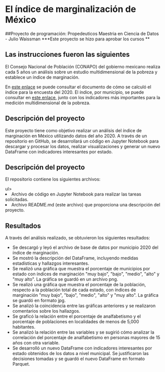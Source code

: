 # El índice de marginalización de México
##Proyecto de programación: Propedeuticos Maestria en Ciencia de Datos - Julio Waissman
***Este proyecto se hizo para aprobar los cursos **

<h2> Las instrucciones fueron las siguientes</h2>
<p>El Consejo Nacional de Población (CONAPO) del gobierno mexicano realiza cada 5 años un análisis sobre un estudio multidimensional de la pobreza y establece un índice de marginación.</p>
<p>En <a href="https://www.gob.mx/cms/uploads/attachment/file/685354/Nota_te_cnica_IMEyM_2020.pdf">este enlace</a> se puede consultar el documento de cómo se calculó el índice para la encuesta del 2020. El índice, por municipio, se puede consultar en <a href="https://www.gob.mx/conapo/documentos/indices-de-marginacion-2020-284372">este enlace</a>, junto con los indicadores más importantes para la medición multidimensional de la pobreza.</p>



<h2>Descripción del proyecto</h2>
<p>Este proyecto tiene como objetivo realizar un análisis del índice de marginación en México utilizando datos del año 2020. A través de un repositorio en GitHub, se desarrollará un código en Jupyter Notebook para descargar y procesar los datos, realizar visualizaciones y generar un nuevo DataFrame con indicadores interesantes por estado.</p>


<h2>Descripción del proyecto</h2>
<p>El repositorio contiene los siguientes archivos:</p>
ul>
  <li>Archivo de código en Jupyter Notebook para realizar las tareas solicitadas.</li>
  <li>Archivo README.md (este archivo) que proporciona una descripción del proyecto.</li>
</ul>

<h2>Resultados</h2>
<p>A través del análisis realizado, se obtuvieron los siguientes resultados:</p>
<ul>
  <li>Se descargó y leyó el archivo de base de datos por municipio 2020 del índice de marginación.</li>
  <li>Se mostró la descripción del DataFrame, incluyendo medidas estadísticas y hallazgos interesantes.</li>
  <li>Se realizó una gráfica que muestra el porcentaje de municipios por estado con índices de marginación "muy bajo", "bajo", "medio", "alto" y "muy alto". La gráfica se guardó en un archivo png.</li>
  <li>Se realizó una gráfica que muestra el porcentaje de la población, respecto a la población total de cada estado, con índices de marginación "muy bajo", "bajo", "medio", "alto" y "muy alto". La gráfica se guardó en formato jpg.</li>
  <li>Se analizó la coincidencia entre las gráficas anteriores y se realizaron comentarios sobre los hallazgos.</li>
  <li>Se graficó la relación entre el porcentaje de analfabetismo y el porcentaje de poblaciones en localidades de menos de 5,000 habitantes.</li>
  <li>Se analizó la relación entre las variables y se sugirió cómo analizar la correlación del porcentaje de analfabetismo en personas mayores de 15 años con otra variable.</li>
  <li>Se desarrolló un nuevo DataFrame con indicadores interesantes por estado obtenidos de los datos a nivel municipal. Se justificaron las decisiones tomadas y se guardó el nuevo DataFrame en formato Parquet.</li>
</ul>
